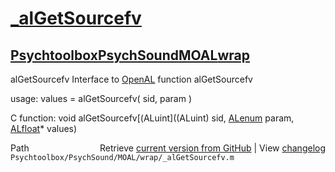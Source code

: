 # [_alGetSourcefv](_alGetSourcefv)
## [Psychtoolbox](Psychtoolbox)[PsychSound](PsychSound)[MOAL](MOAL)[wrap](wrap)

alGetSourcefv  Interface to [OpenAL](OpenAL) function alGetSourcefv  
  
usage:  values = alGetSourcefv( sid, param )  
  
C function:  void alGetSourcefv[(ALuint]((ALuint) sid, [ALenum](ALenum) param, [ALfloat](ALfloat)\* values)  




<div class="code_header" style="text-align:right;">
  <span style="float:left;">Path&nbsp;&nbsp;</span> <span class="counter">Retrieve <a href=
  "https://raw.github.com/Psychtoolbox-3/Psychtoolbox-3/beta/Psychtoolbox/PsychSound/MOAL/wrap/_alGetSourcefv.m">current version from GitHub</a> | View <a href=
  "https://github.com/Psychtoolbox-3/Psychtoolbox-3/commits/beta/Psychtoolbox/PsychSound/MOAL/wrap/_alGetSourcefv.m">changelog</a></span>
</div>
<div class="code">
  <code>Psychtoolbox/PsychSound/MOAL/wrap/_alGetSourcefv.m</code>
</div>


